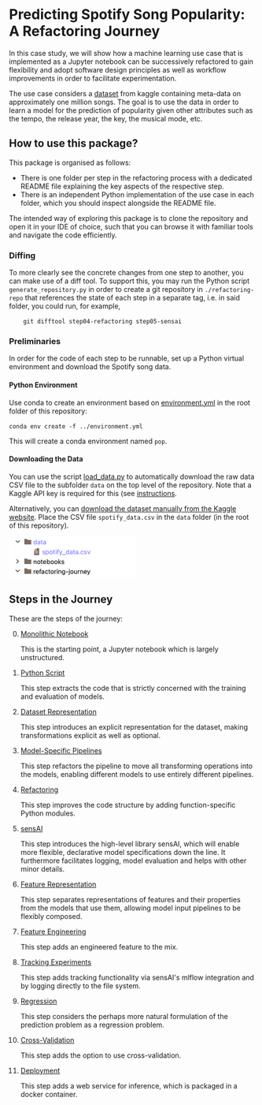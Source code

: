 # Predicting Spotify Song Popularity: A Refactoring Journey

In this case study, we will show how a machine learning use case that is implemented
as a Jupyter notebook can be successively refactored to gain flexibility and
adopt software design principles as well as workflow improvements in order
to facilitate experimentation.

The use case considers a [dataset](https://www.kaggle.com/datasets/notshrirang/spotify-million-song-dataset) from kaggle containing meta-data on approximately one million songs.
The goal is to use the data in order to learn a model for the prediction of popularity given other attributes such as the tempo, the release year, the key, the musical mode, etc.

## How to use this package?

This package is organised as follows:
 * There is one folder per step in the refactoring process with a dedicated README file explaining the key aspects of the respective step.
 * There is an independent Python implementation of the use case in each folder, which you should inspect alongside the README file.  

The intended way of exploring this package is to clone the repository and open it in your IDE of choice, 
such that you can browse it with familiar tools and navigate the code efficiently.

### Diffing

To more clearly see the concrete changes from one step to another, you can make use 
of a diff tool. 
To support this, you may run the Python script 
`generate_repository.py` in order to create a git repository in `./refactoring-repo` that references 
the state of each step in a separate tag, i.e. in said folder, you could run, for example,
   
        git difftool step04-refactoring step05-sensai


### Preliminaries

In order for the code of each step to be runnable, set up a Python virtual environment
and download the Spotify song data.

#### Python Environment

Use conda to create an environment based on [environment.yml](../environment.yml) in the root folder of this repository:

    conda env create -f ../environment.yml

This will create a conda environment named `pop`.

#### Downloading the Data

You can use the script [load_data.py](../scripts/load_data.py) to automatically download the raw data CSV file to the subfolder
`data` on the top level of the repository. 
Note that a Kaggle API key is required for this (see [instructions](https://www.kaggle.com/docs/api).

Alternatively, you can [download the dataset manually from the Kaggle website](https://www.kaggle.com/datasets/notshrirang/spotify-million-song-dataset).
Place the CSV file `spotify_data.csv` in the `data` folder (in the root of this repository).

![data_folder](res/data_folder.png)

## Steps in the Journey

These are the steps of the journey:

 0. [Monolithic Notebook](step00-monolithic-notebook/README.md)
   
    This is the starting point, a Jupyter notebook which is largely unstructured.  
   
 1. [Python Script](step01-python-script/README.md)

    This step extracts the code that is strictly concerned with the training and evaluation of models.

 2. [Dataset Representation](step02-dataset-representation/README.md)

    This step introduces an explicit representation for the dataset, making transformations explicit as well as optional.

 3. [Model-Specific Pipelines](step03-model-specific-pipelines/README.md)

    This step refactors the pipeline to move all transforming operations into the models, enabling different models to use entirely different pipelines.

 4. [Refactoring](step04-refactoring/README.md)

    This step improves the code structure by adding function-specific Python modules.

 5. [sensAI](step05-sensai/README.md)

    This step introduces the high-level library sensAI, which will enable more flexible, declarative model specifications down the line.
    It furthermore facilitates logging, model evaluation and helps with other minor details.

 6. [Feature Representation](step06-feature-representation/README.md)

    This step separates representations of features and their properties from the models that use them, allowing
    model input pipelines to be flexibly composed.

 7. [Feature Engineering](step07-feature-engineering/README.md)

    This step adds an engineered feature to the mix.

 8. [Tracking Experiments](step08-tracking-experiments/README.md)

    This step adds tracking functionality via sensAI's mlflow integration and by logging directly to the file system.

 9. [Regression](step09-regression/README.md)

    This step considers the perhaps more natural formulation of the prediction problem as a regression problem.

10. [Cross-Validation](step10-cross-validation/README.md)

    This step adds the option to use cross-validation.

11. [Deployment](step11-deployment/README.md)

    This step adds a web service for inference, which is packaged in a docker container.

